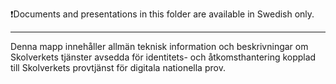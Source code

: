 ❗Documents and presentations in this folder are available in Swedish only.
___

Denna mapp innehåller allmän teknisk information och beskrivningar om Skolverkets tjänster avsedda för identitets- och åtkomsthantering kopplad till Skolverkets provtjänst för digitala nationella prov. 
